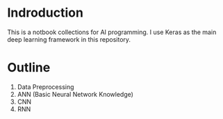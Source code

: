 # Indroduction
This is a notbook collections for AI programming.
I use Keras as the main deep learning framework in this repository.

# Outline
1. Data Preprocessing
2. ANN (Basic Neural Network Knowledge)
3. CNN
4. RNN